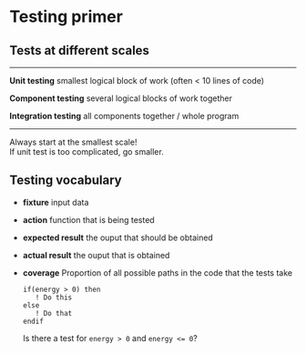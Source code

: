 Testing primer
==============

Tests at different scales
-------------------------

-----------------------     ---------------------------------------------------------
**Unit testing**            smallest logical block of work (often < 10 lines of code)

**Component testing**       several logical blocks of work together

**Integration testing**     all components together / whole program
-----------------------     ---------------------------------------------------------

<p></p>
<div class="fragment fade-in">
Always start at the smallest scale! 

<div class="fragment grow">
If unit test is too complicated, go smaller.
</div>
</div>


Testing vocabulary
------------------

* **fixture** input data
* **action** function that is being tested
* **expected result** the ouput that should be obtained
* **actual result** the ouput that is obtained

* **coverage** Proportion of all possible paths in the code that the tests take

    ~~~~~~~~~~~~~~~~~~~~~~~~{.fortran}
    if(energy > 0) then
       ! Do this 
    else 
       ! Do that
    endif
    ~~~~~~~~~~~~~~~~~~~~~~~~

    Is there a test for `energy > 0` and `energy <= 0`?

